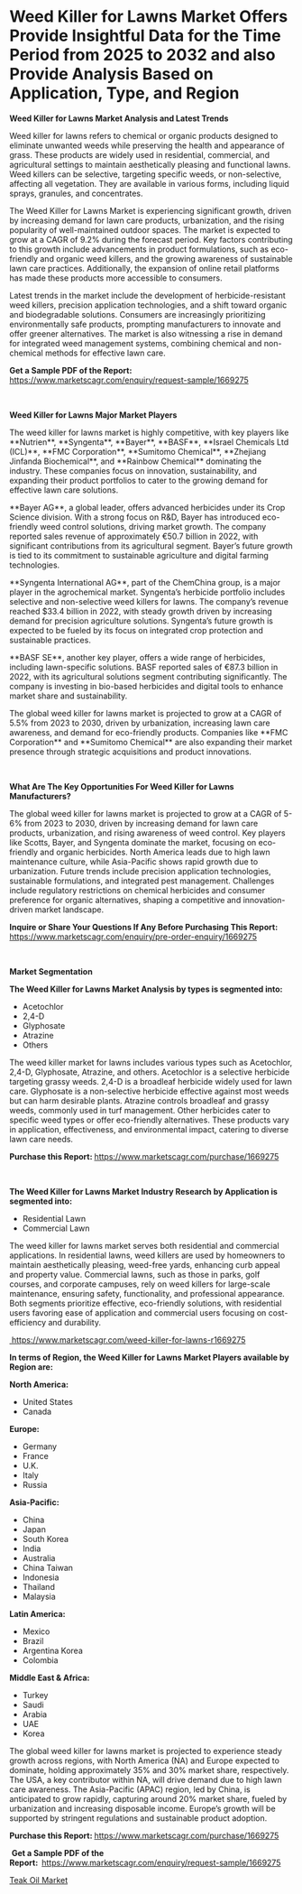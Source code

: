 <p><h1>Weed Killer for Lawns Market Offers Provide Insightful Data for the Time Period from 2025 to 2032 and also Provide Analysis Based on Application, Type, and Region</h1></p><p><strong>Weed Killer for Lawns Market Analysis and Latest Trends</strong></p>
<p><p>Weed killer for lawns refers to chemical or organic products designed to eliminate unwanted weeds while preserving the health and appearance of grass. These products are widely used in residential, commercial, and agricultural settings to maintain aesthetically pleasing and functional lawns. Weed killers can be selective, targeting specific weeds, or non-selective, affecting all vegetation. They are available in various forms, including liquid sprays, granules, and concentrates.</p><p>The Weed Killer for Lawns Market is experiencing significant growth, driven by increasing demand for lawn care products, urbanization, and the rising popularity of well-maintained outdoor spaces. The market is expected to grow at a CAGR of 9.2% during the forecast period. Key factors contributing to this growth include advancements in product formulations, such as eco-friendly and organic weed killers, and the growing awareness of sustainable lawn care practices. Additionally, the expansion of online retail platforms has made these products more accessible to consumers.</p><p>Latest trends in the market include the development of herbicide-resistant weed killers, precision application technologies, and a shift toward organic and biodegradable solutions. Consumers are increasingly prioritizing environmentally safe products, prompting manufacturers to innovate and offer greener alternatives. The market is also witnessing a rise in demand for integrated weed management systems, combining chemical and non-chemical methods for effective lawn care.</p></p>
<p><strong>Get a Sample PDF of the Report:&nbsp;</strong> <a href="https://www.marketscagr.com/enquiry/request-sample/1669275?utm_campaign=1868&utm_medium=2&utm_source=Github&utm_content=ia&utm_term=26012025&utm_id=weed-killer-for-lawns">https://www.marketscagr.com/enquiry/request-sample/1669275</a></p>
<p>&nbsp;</p>
<p><strong>Weed Killer for Lawns Major Market Players</strong></p>
<p><p>The weed killer for lawns market is highly competitive, with key players like **Nutrien**, **Syngenta**, **Bayer**, **BASF**, **Israel Chemicals Ltd (ICL)**, **FMC Corporation**, **Sumitomo Chemical**, **Zhejiang Jinfanda Biochemical**, and **Rainbow Chemical** dominating the industry. These companies focus on innovation, sustainability, and expanding their product portfolios to cater to the growing demand for effective lawn care solutions.</p><p>**Bayer AG**, a global leader, offers advanced herbicides under its Crop Science division. With a strong focus on R&D, Bayer has introduced eco-friendly weed control solutions, driving market growth. The company reported sales revenue of approximately €50.7 billion in 2022, with significant contributions from its agricultural segment. Bayer’s future growth is tied to its commitment to sustainable agriculture and digital farming technologies.</p><p>**Syngenta International AG**, part of the ChemChina group, is a major player in the agrochemical market. Syngenta’s herbicide portfolio includes selective and non-selective weed killers for lawns. The company’s revenue reached $33.4 billion in 2022, with steady growth driven by increasing demand for precision agriculture solutions. Syngenta’s future growth is expected to be fueled by its focus on integrated crop protection and sustainable practices.</p><p>**BASF SE**, another key player, offers a wide range of herbicides, including lawn-specific solutions. BASF reported sales of €87.3 billion in 2022, with its agricultural solutions segment contributing significantly. The company is investing in bio-based herbicides and digital tools to enhance market share and sustainability.</p><p>The global weed killer for lawns market is projected to grow at a CAGR of 5.5% from 2023 to 2030, driven by urbanization, increasing lawn care awareness, and demand for eco-friendly products. Companies like **FMC Corporation** and **Sumitomo Chemical** are also expanding their market presence through strategic acquisitions and product innovations.</p></p>
<p>&nbsp;</p>
<p><strong>What Are The Key Opportunities For Weed Killer for Lawns Manufacturers?</strong></p>
<p><p>The global weed killer for lawns market is projected to grow at a CAGR of 5-6% from 2023 to 2030, driven by increasing demand for lawn care products, urbanization, and rising awareness of weed control. Key players like Scotts, Bayer, and Syngenta dominate the market, focusing on eco-friendly and organic herbicides. North America leads due to high lawn maintenance culture, while Asia-Pacific shows rapid growth due to urbanization. Future trends include precision application technologies, sustainable formulations, and integrated pest management. Challenges include regulatory restrictions on chemical herbicides and consumer preference for organic alternatives, shaping a competitive and innovation-driven market landscape.</p></p>
<p><strong>Inquire or Share Your Questions If Any Before Purchasing This Report:</strong> <a href="https://www.marketscagr.com/enquiry/pre-order-enquiry/1669275?utm_campaign=1868&utm_medium=2&utm_source=Github&utm_content=ia&utm_term=26012025&utm_id=weed-killer-for-lawns">https://www.marketscagr.com/enquiry/pre-order-enquiry/1669275</a></p>
<p>&nbsp;</p>
<p><strong>Market Segmentation</strong></p>
<p><strong>The Weed Killer for Lawns Market Analysis by types is segmented into:</strong></p>
<p><ul><li>Acetochlor</li><li>2,4-D</li><li>Glyphosate</li><li>Atrazine</li><li>Others</li></ul></p>
<p><p>The weed killer market for lawns includes various types such as Acetochlor, 2,4-D, Glyphosate, Atrazine, and others. Acetochlor is a selective herbicide targeting grassy weeds. 2,4-D is a broadleaf herbicide widely used for lawn care. Glyphosate is a non-selective herbicide effective against most weeds but can harm desirable plants. Atrazine controls broadleaf and grassy weeds, commonly used in turf management. Other herbicides cater to specific weed types or offer eco-friendly alternatives. These products vary in application, effectiveness, and environmental impact, catering to diverse lawn care needs.</p></p>
<p><strong>Purchase this Report:&nbsp;</strong><a href="https://www.marketscagr.com/purchase/1669275?utm_campaign=1868&utm_medium=2&utm_source=Github&utm_content=ia&utm_term=26012025&utm_id=weed-killer-for-lawns">https://www.marketscagr.com/purchase/1669275</a></p>
<p>&nbsp;</p>
<p><strong>The Weed Killer for Lawns Market Industry Research by Application is segmented into:</strong></p>
<p><ul><li>Residential Lawn</li><li>Commercial Lawn</li></ul></p>
<p><p>The weed killer for lawns market serves both residential and commercial applications. In residential lawns, weed killers are used by homeowners to maintain aesthetically pleasing, weed-free yards, enhancing curb appeal and property value. Commercial lawns, such as those in parks, golf courses, and corporate campuses, rely on weed killers for large-scale maintenance, ensuring safety, functionality, and professional appearance. Both segments prioritize effective, eco-friendly solutions, with residential users favoring ease of application and commercial users focusing on cost-efficiency and durability.</p></p>
<p><a href="https://www.marketscagr.com/weed-killer-for-lawns-r1669275?utm_campaign=1868&utm_medium=2&utm_source=Github&utm_content=ia&utm_term=26012025&utm_id=weed-killer-for-lawns">&nbsp;https://www.marketscagr.com/weed-killer-for-lawns-r1669275</a></p>
<p><strong>In terms of Region, the Weed Killer for Lawns Market Players available by Region are:</strong></p>
<p>
    <p> <strong> North America: </strong>
        <ul>
            <li>United States</li>
            <li>Canada</li>
        </ul>
        </p> 
    <p> <strong> Europe: </strong>
        <ul>
            <li>Germany</li>
            <li>France</li>
            <li>U.K.</li>
            <li>Italy</li>
            <li>Russia</li>
        </ul>
        </p> 
    <p> <strong> Asia-Pacific: </strong>
        <ul>
            <li>China</li>
            <li>Japan</li>
            <li>South Korea</li>
            <li>India</li>
            <li>Australia</li>
            <li>China Taiwan</li>
            <li>Indonesia</li>
            <li>Thailand</li>
            <li>Malaysia</li>
        </ul>
        </p> 
    <p> <strong> Latin America: </strong>
        <ul>
            <li>Mexico</li>
            <li>Brazil</li>
            <li>Argentina Korea</li>
            <li>Colombia</li>
        </ul>
        </p> 
    <p> <strong> Middle East & Africa: </strong>
        <ul>
            <li>Turkey</li>
            <li>Saudi</li>
            <li>Arabia</li>
            <li>UAE</li>
            <li>Korea</li>
        </ul>
    </p>
    </p>
<p><p>The global weed killer for lawns market is projected to experience steady growth across regions, with North America (NA) and Europe expected to dominate, holding approximately 35% and 30% market share, respectively. The USA, a key contributor within NA, will drive demand due to high lawn care awareness. The Asia-Pacific (APAC) region, led by China, is anticipated to grow rapidly, capturing around 20% market share, fueled by urbanization and increasing disposable income. Europe’s growth will be supported by stringent regulations and sustainable product adoption.</p></p>
<p><strong>Purchase this Report: </strong><a href="https://www.marketscagr.com/purchase/1669275?utm_campaign=1868&utm_medium=2&utm_source=Github&utm_content=ia&utm_term=26012025&utm_id=weed-killer-for-lawns">https://www.marketscagr.com/purchase/1669275</a></p>
<p>&nbsp;<strong>Get a Sample PDF of the Report:&nbsp;&nbsp;</strong><a href="https://www.marketscagr.com/enquiry/request-sample/1669275?utm_campaign=1868&utm_medium=2&utm_source=Github&utm_content=ia&utm_term=26012025&utm_id=weed-killer-for-lawns">https://www.marketscagr.com/enquiry/request-sample/1669275</a></p>
<p><strong></strong></p>
<p><p><a href="https://github.com/RickHolmes3/Market-Research-Report-List-7/blob/main/teak-oil-market.md?utm_campaign=1868&utm_medium=2&utm_source=Github&utm_content=ia&utm_term=26012025&utm_id=weed-killer-for-lawns">Teak Oil Market</a></p></p>